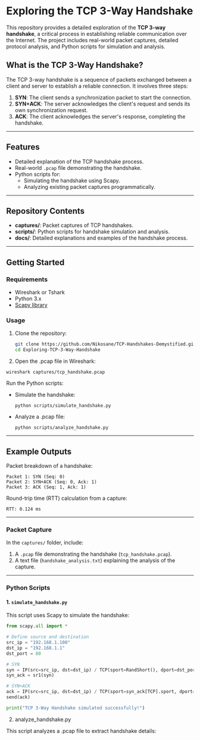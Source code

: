 # Exploring the TCP 3-Way Handshake

This repository provides a detailed exploration of the **TCP 3-way handshake**, a critical process in establishing reliable communication over the Internet. The project includes real-world packet captures, detailed protocol analysis, and Python scripts for simulation and analysis.

## What is the TCP 3-Way Handshake?

The TCP 3-way handshake is a sequence of packets exchanged between a client and server to establish a reliable connection. It involves three steps:
1. **SYN**: The client sends a synchronization packet to start the connection.
2. **SYN+ACK**: The server acknowledges the client's request and sends its own synchronization request.
3. **ACK**: The client acknowledges the server's response, completing the handshake.

---

## Features

- Detailed explanation of the TCP handshake process.
- Real-world `.pcap` file demonstrating the handshake.
- Python scripts for:
  - Simulating the handshake using Scapy.
  - Analyzing existing packet captures programmatically.

---

## Repository Contents

- **captures/**: Packet captures of TCP handshakes.
- **scripts/**: Python scripts for handshake simulation and analysis.
- **docs/**: Detailed explanations and examples of the handshake process.

---

## Getting Started

### Requirements
- Wireshark or Tshark
- Python 3.x
- [Scapy library](https://scapy.net/)

### Usage

1. Clone the repository:
   ```bash
   git clone https://github.com/Nikosane/TCP-Handshakes-Demystified.git
   cd Exploring-TCP-3-Way-Handshake

2. Open the .pcap file in Wireshark:
```
wireshark captures/tcp_handshake.pcap
```
Run the Python scripts:
  -  Simulate the handshake:
     ```
     python scripts/simulate_handshake.py
     ```
  -  Analyze a .pcap file:
     ```
     python scripts/analyze_handshake.py
     ```

---

## Example Outputs

Packet breakdown of a handshake:
```
Packet 1: SYN (Seq: 0)
Packet 2: SYN+ACK (Seq: 0, Ack: 1)
Packet 3: ACK (Seq: 1, Ack: 1)
```


Round-trip time (RTT) calculation from a capture:
```
RTT: 0.124 ms
```


---

### **Packet Capture**
In the `captures/` folder, include:
1. A `.pcap` file demonstrating the handshake (`tcp_handshake.pcap`).
2. A text file (`handshake_analysis.txt`) explaining the analysis of the capture.

---

### **Python Scripts**
#### **1. `simulate_handshake.py`**
This script uses Scapy to simulate the handshake:
```python
from scapy.all import *

# Define source and destination
src_ip = "192.168.1.100"
dst_ip = "192.168.1.1"
dst_port = 80

# SYN
syn = IP(src=src_ip, dst=dst_ip) / TCP(sport=RandShort(), dport=dst_port, flags="S")
syn_ack = sr1(syn)

# SYN+ACK
ack = IP(src=src_ip, dst=dst_ip) / TCP(sport=syn_ack[TCP].sport, dport=dst_port, flags="A", seq=syn_ack.ack, ack=syn_ack.seq + 1)
send(ack)

print("TCP 3-Way Handshake simulated successfully!")
```

2. analyze_handshake.py

This script analyzes a .pcap file to extract handshake details:
